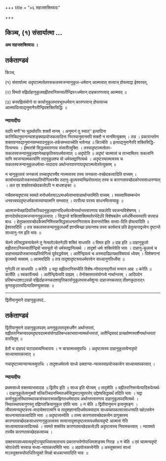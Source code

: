 +++
title = "०६ सहजशक्तिवादः"

+++


## किञ्च, (१) संसार्यात्मा ...

**अथ सहजशक्तिवादः ।**

## **तर्कताण्डवं**

किञ्च,

(१) संसार्यात्मा अदृष्टात्मत्वेतरसकलस्वजन्यानुकूल-धर्मवान् आत्मत्वात् सत्त्वाज् ज्ञेयत्वाद्वा ईश्वरवत्,

(२) विमतो वह्निर्दाहानुकूलवह्नीतरानिरूप्यातीन्द्रिय१धर्मवान् दाहकारणत्वाद् आत्मवत् ॥

(३) करवह्निसंयोगो वा कार्यानुकूलभावभूतधर्मवान् कारणत्वाज् ज्ञेयत्वाच्च आत्मवदित्याद्यनुमानैरतीन्द्रियशक्तिसिद्धिः ॥

### **न्यायदीपः**

यदपि मणौ‘‘मा भूदर्थापत्तिः शक्तौ मानम् । अनुमानं तु स्यात्’’ इत्यादिना कानिचिदनुमानान्याशङ्क्याप्रयोजकत्वादिना निरस्यानुमानमपि शक्तौ न मानमित्युक्तम् । तन्न । प्रकारान्तरेण शक्तावनवद्यानुमानसम्भवादनुकूल-तर्कसम्भवाच्चेति भावेनाह ॥ किञ्चेति ॥ इत्याद्यनुमानैरपि शक्तिसिद्धि-रित्यन्वयः । ईश्वरांशे सिद्धत्ववारणाय संसारीत्युक्तिः । तस्यादृष्टात्मत्वेतर-सकलस्वजन्यानुकूलज्ञानेच्छाकृतिरूपधर्मवत्त्वात् ॥ अदृष्टेति ॥ अदृष्टं चात्मात्वं च ताभ्यामितरः सकलानि यानि स्वजन्यात्मकार्याणि तदनुकूलश्च यो धर्मस्तद्वानित्यर्थः । अदृष्टस्यात्मत्वस्य च सकलस्वजन्यानुकूलधर्मत्वा-त्तदादाय अर्थान्तरवारणायादृष्टात्मत्वेतरेत्युक्तम् ॥

न चानुकूलत्वं जनकत्वं तच्चादृष्टस्यैव नात्मत्वस्य तस्य
जनकता-वच्छेदकत्वादिति वाच्यम् । कार्याभावप्रयोजकाभावप्रतियोगित्वस्यैव तदानु-कूल्यस्याभिप्ररोतत्वात् तस्य च कारणतावच्छेदकोभयसाधारण्यात् । अत एव शक्तेरवच्छेदकत्वेऽपि न बाधशङ्का ॥

नचैवमप्यदृष्टस्य स्वमते मनोधर्मतयाऽऽत्मधर्मत्वाभावान्नार्थान्तरमिति वाच्यम् । स्वस्वामिसम्बन्धेन धनवत्त्ववददृष्टधर्मकत्वस्याप्यात्मनि सम्भवात् । पररीत्या परस्य साधनमित्यप्याहुः ॥

आत्मजन्येच्छादियत्किञ्चिदनुकूलज्ञानादिधर्मवत्त्वेनार्थान्तरवारणाय सकलेति स्वजन्यविशेषणम् । ज्ञानादेर्यावदात्मजन्याननुकूलत्वात् । सिद्धान्ते शक्तिशक्तिमतोरभेदेऽपि विशेषबलेन धर्मधर्मिभावस्यापि सत्त्वान्न बाधः । हेतुपक्षतावच्छेदकैक्यनिमित्तकसिद्धसाधनतानिरासाय हेत्वन्तरोक्तिः सत्त्वा-दिति ज्ञेयत्वादिति ॥ ईश्वरवदिति ॥ तत्र सकलस्वजन्यानुकूलधर्मो ज्ञानमिच्छा प्रयत्नश्च तस्य कार्यमात्रं प्रति हेतुत्वात्तद्वत्त्वेन दृष्टान्ते साध्यानु-गम इति भावः ॥

चेतने तत्सिद्धावप्यचेतने तु नेत्यतोऽचेतनेऽपि शक्तिं साधयति ॥ विमत इति ॥ दाह इति ॥ दाहानुकूलो वह्नीतराऽनिरूप्यातीन्द्रियो भावभूतो यो धर्मस्तद्वानित्यर्थः । तादृशो धर्मः शक्तिरेवेति भावः । दाहानु-कूलत्वं च दाहाभावप्रयोजकाभावप्रतियोगित्वं पूर्ववद्ध्येयम् । अतीन्द्रियत्वं च अस्मदादिप्रत्यक्षाविषयत्वं ध्येयम् । विशेषणानां कृत्यमग्रे व्यक्तम् ॥ आत्मवदिति ॥ तत्र तादृशादृष्टरूपधर्मवत्त्वेन साध्यानुगतिर्ध्येया ॥

गुणेऽपि तां साधयति ॥ करेति ॥ यद्वा वह्नीतरानिरूप्येति विशेष-णोपादनाद्गौरवं मन्वान आह ॥ करेति ॥ कार्येति ॥ स्वकार्येत्यर्थः । अतीन्द्रियेत्यपि ग्राह्यम् । तेनोक्तरूपसंयोगत्वे नार्थान्तरम् । आदिपदेन प्रतिबन्धदशाऽऽपन्नो वह्निर्दाहजनकदशावृत्तिकार्यानुकूलभावधर्मशून्यः दाहाजनकत्वात् तीक्ष्णकुठारात्१ कुण्ठकुठारवदित्यादिमण्युक्तग्रहः ॥

------------------------------------------------------------------------

द्वितीयानुमाने दाहानुकूलपदं..

## **तर्कताण्डवं**

द्वितीयानुमाने दाहानुकूलपदम् अननुकूलतादृशधर्मेण अर्थान्तरतां, वह्नीतरानिरूप्यपदमदृष्टवदात्मसंयोगप्रतिबन्धकाभावाभ्यामर्थान्तरतां, अतीन्द्रियपदं प्रत्यक्षोष्णस्पर्शेनार्थान्तरतां वारयितुम् ॥

हेतौ च दाहपदं घटादावव्यभिचाराय । न चात्रात्मत्वमुपाधिः । अदृष्टत्वस्य दाहानुकूलत्वेनादृष्टे साध्याव्यापकत्वात् ॥

नचादृष्टात्मान्यान्यत्वमुपाधिः । तादृशधर्मवत्त्वे साध्ये उक्तान्या-न्यत्वस्याप्रयोजकत्वेन साध्याव्यापकत्वात् ।

### **न्यायदीपः**

प्रथमसाध्ये वक्तव्याभावादाह ॥ द्वितीय इति ॥ साध्य इति योज्यम् ॥ तादृशेति ॥ वह्नीतरानिरूप्येत्यादिरूपेत्यर्थः । दाहानुकूलेत्यनुक्तौ यत्किञ्चिदनभिमतधर्मसिद्ध्याऽप्युपपत्तेर् उद्देश्यसिद्ध्यर्थं तदिति भावः । यद्वा कर्मानुकूलस्थितस्थापकसंस्काररूपवह्निगतधर्ममादाय अर्थान्तरवारणाय दाहानुकूलपदमित्यर्थः । स्थितस्थापकगुणस्तु वह्निगतक्रियानुकूल एवेति भावः ॥ न चेति ॥ द्वितीयानुमान इत्यनुषङ्गः । जीवात्मन्यदृष्टवत्त्व-मादायेश्वरात्मनि च तादृशज्ञानादिधर्मवत्वमादाय साध्यव्यापकत्वात्साधनवति पक्षेऽभावेन साधनाव्यापकत्वादिति भावः ॥ अदृष्टत्वस्येति ॥ तस्य कारणतावच्छेदकत्वेन प्रागुक्तस्य कारणतावच्छेदकसाधारणानुकूलत्वस्य सत्त्वात्तादृशादृष्टत्वरूपधर्मवत्यदृष्टे आत्मत्वं नेति साध्याव्यापकत्वादित्यर्थः । स्वमते शक्तेरेव कारणतावच्छेदकत्वेऽपि अदृष्टत्वस्य नियामकत्वात् । न्यायमते तस्यैव कारणतावच्छेदकत्वाच्च ।

उक्तरूपसाध्यवत्यदृष्टेऽप्युपाधिसत्त्वलाभाय प्रकारान्तरेणोपाधिमाशङ्क्य निराह ॥ न चेति ॥ एवं चात्मन्यदृष्टे चोपाधेरपि सत्त्वान्न सध्या-व्यापकत्वमिति भावः ॥ अप्रयोजकत्वेनेति ॥ अस्तूक्तरूपं साध्यं माऽस्तूक्तरूपोपाधिरित्युक्ते विपक्षे बाधकाभावादिति भावः ॥

